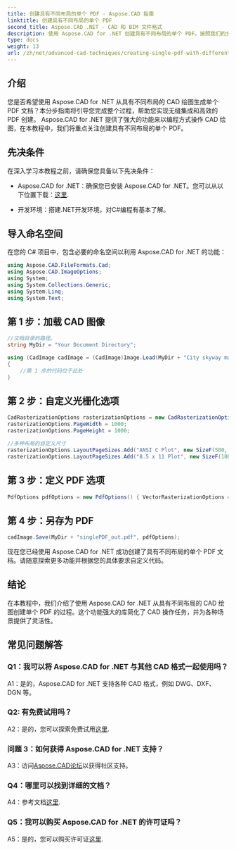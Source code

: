 ```yaml
---
title: 创建具有不同布局的单个 PDF - Aspose.CAD 指南
linktitle: 创建具有不同布局的单个 PDF
second_title: Aspose.CAD .NET - CAD 和 BIM 文件格式
description: 使用 Aspose.CAD for .NET 创建具有不同布局的单个 PDF。按照我们的分步指南进行无缝集成和高效 PDF 生成。
type: docs
weight: 13
url: /zh/net/advanced-cad-techniques/creating-single-pdf-with-different-layouts/
---
```

## 介绍

您是否希望使用 Aspose.CAD for .NET 从具有不同布局的 CAD 绘图生成单个 PDF 文档？本分步指南将引导您完成整个过程，帮助您实现无缝集成和高效的 PDF 创建。 Aspose.CAD for .NET 提供了强大的功能来以编程方式操作 CAD 绘图，在本教程中，我们将重点关注创建具有不同布局的单个 PDF。

## 先决条件

在深入学习本教程之前，请确保您具备以下先决条件：

-  Aspose.CAD for .NET：确保您已安装 Aspose.CAD for .NET。您可以从以下位置下载：[这里](https://releases.aspose.com/cad/net/).

- 开发环境：搭建.NET开发环境，对C#编程有基本了解。

## 导入命名空间

在您的 C# 项目中，包含必要的命名空间以利用 Aspose.CAD for .NET 的功能：

```csharp
using Aspose.CAD.FileFormats.Cad;
using Aspose.CAD.ImageOptions;
using System;
using System.Collections.Generic;
using System.Linq;
using System.Text;
```

## 第 1 步：加载 CAD 图像

```csharp
//文档目录的路径。
string MyDir = "Your Document Directory";

using (CadImage cadImage = (CadImage)Image.Load(MyDir + "City skyway map.dwg"))
{
    //第 1 步的代码位于此处
}
```

## 第 2 步：自定义光栅化选项

```csharp
CadRasterizationOptions rasterizationOptions = new CadRasterizationOptions();
rasterizationOptions.PageWidth = 1000;
rasterizationOptions.PageHeight = 1000;

//多种布局的自定义尺寸
rasterizationOptions.LayoutPageSizes.Add("ANSI C Plot", new SizeF(500, 1000));
rasterizationOptions.LayoutPageSizes.Add("8.5 x 11 Plot", new SizeF(1000, 100));
```

## 第 3 步：定义 PDF 选项

```csharp
PdfOptions pdfOptions = new PdfOptions() { VectorRasterizationOptions = rasterizationOptions };
```

## 第 4 步：另存为 PDF

```csharp
cadImage.Save(MyDir + "singlePDF_out.pdf", pdfOptions);
```

现在您已经使用 Aspose.CAD for .NET 成功创建了具有不同布局的单个 PDF 文档。请随意探索更多功能并根据您的具体要求自定义代码。

## 结论

在本教程中，我们介绍了使用 Aspose.CAD for .NET 从具有不同布局的 CAD 绘图创建单个 PDF 的过程。这个功能强大的库简化了 CAD 操作任务，并为各种场景提供了灵活性。

## 常见问题解答

### Q1：我可以将 Aspose.CAD for .NET 与其他 CAD 格式一起使用吗？

A1：是的，Aspose.CAD for .NET 支持各种 CAD 格式，例如 DWG、DXF、DGN 等。

### Q2: 有免费试用吗？

 A2：是的，您可以探索免费试用[这里](https://releases.aspose.com/).

### 问题 3：如何获得 Aspose.CAD for .NET 支持？

 A3：访问[Aspose.CAD论坛](https://forum.aspose.com/c/cad/19)以获得社区支持。

### Q4：哪里可以找到详细的文档？

 A4：参考文档[这里](https://reference.aspose.com/cad/net/).

### Q5：我可以购买 Aspose.CAD for .NET 的许可证吗？

 A5：是的，您可以购买许可证[这里](https://purchase.aspose.com/buy).